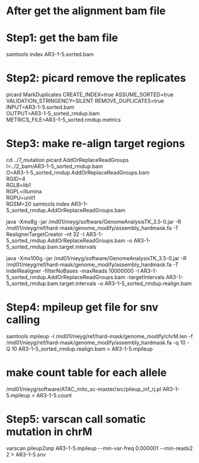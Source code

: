 # After get the alignment bam file

# Step1: get the bam file 
samtools index AR3-1-5.sorted.bam 
# Step2: picard remove the replicates
picard MarkDuplicates CREATE_INDEX=true ASSUME_SORTED=true \
VALIDATION_STRINGENCY=SILENT REMOVE_DUPLICATES=true \
INPUT=AR3-1-5.sorted.bam \
OUTPUT=AR3-1-5_sorted_rmdup.bam  \
METRICS_FILE=AR3-1-5_sorted.rmdup.metrics

# Step3: make re-align target regions
cd ../7_mutation
picard AddOrReplaceReadGroups \
      I=../2_bam/AR3-1-5_sorted_rmdup.bam \
      O=AR3-1-5_sorted_rmdup.AddOrReplaceReadGroups.bam \
      RGID=4 \
      RGLB=lib1 \
      RGPL=illumina \
      RGPU=unit1 \
      RGSM=20
samtools index AR3-1-5_sorted_rmdup.AddOrReplaceReadGroups.bam

java -Xmx8g -jar /md01/nieyg/software/GenomeAnalysisTK_3.5-0.jar -R /md01/nieyg/ref/hard-mask/genome_modify/assembly_hardmask.fa  -T RealignerTargetCreator  -nt 32 -I AR3-1-5_sorted_rmdup.AddOrReplaceReadGroups.bam  -o AR3-1-5_sorted_rmdup.bam.target.intervals

java -Xmx100g -jar /md01/nieyg/software/GenomeAnalysisTK_3.5-0.jar -R /md01/nieyg/ref/hard-mask/genome_modify/assembly_hardmask.fa -T IndelRealigner -filterNoBases -maxReads 10000000  -I AR3-1-5_sorted_rmdup.AddOrReplaceReadGroups.bam -targetIntervals AR3-1-5_sorted_rmdup.bam.target.intervals -o AR3-1-5_sorted_rmdup.realign.bam

# Step4: mpileup get file for snv calling

samtools mpileup  -l /md01/nieyg/ref/hard-mask/genome_modify/chrM.len -f /md01/nieyg/ref/hard-mask/genome_modify/assembly_hardmask.fa -q 10 -Q 10 AR3-1-5_sorted_rmdup.realign.bam >  AR3-1-5.mpileup

# make count table for each allele 
/md01/nieyg/software/ATAC_mito_sc-master/src/pileup_inf_rj.pl AR3-1-5.mpileup > AR3-1-5.count

# Step5: varscan call somatic mutation in chrM
varscan  pileup2snp AR3-1-5.mpileup --min-var-freq 0.000001  --min-reads2 2 > AR3-1-5.snv
